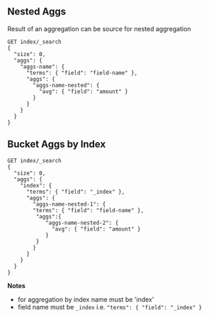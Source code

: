 ## Nested Aggs
Result of an aggregation can be source for nested aggregation
```
GET index/_search
{
  "size": 0,
  "aggs": {
    "aggs-name": {
      "terms": { "field": "field-name" },
      "aggs": {
        "aggs-name-nested": {
          "avg": { "field": "amount" }
        }
      }
    }
  }
}
```

## Bucket Aggs by Index
```
GET index/_search
{
  "size": 0,
  "aggs": {
    "index": {
      "terms": { "field": "_index" },
      "aggs": {
        "aggs-name-nested-1": {
        "terms": { "field": "field-name" },
         "aggs":{
            "aggs-name-nested-2": {
              "avg": { "field": "amount" }
            }
         }
        }
      }
    }
  }
}
```
**Notes**
* for aggregation by index name must be 'index'
* field name must be `_index` i.e. `"terms": { "field": "_index" }`

